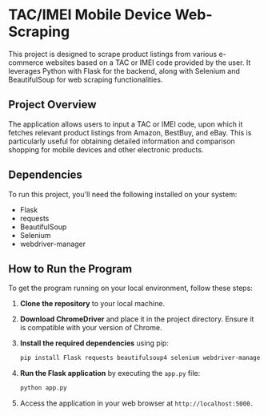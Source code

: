 # TAC/IMEI Mobile Device Web-Scraping 

This project is designed to scrape product listings from various e-commerce websites based on a TAC or IMEI code provided by the user. It leverages Python with Flask for the backend, along with Selenium and BeautifulSoup for web scraping functionalities.

## Project Overview

The application allows users to input a TAC or IMEI code, upon which it fetches relevant product listings from Amazon, BestBuy, and eBay. This is particularly useful for obtaining detailed information and comparison shopping for mobile devices and other electronic products.

## Dependencies

To run this project, you'll need the following installed on your system:

- Flask
- requests
- BeautifulSoup
- Selenium
- webdriver-manager
## How to Run the Program

To get the program running on your local environment, follow these steps:

1. **Clone the repository** to your local machine.
2. **Download ChromeDriver** and place it in the project directory. Ensure it is compatible with your version of Chrome.
3. **Install the required dependencies** using pip:

   ```bash
   pip install Flask requests beautifulsoup4 selenium webdriver-manager


4. **Run the Flask application** by executing the `app.py` file:

   ```bash
   python app.py

4. Access the application in your web browser at `http://localhost:5000.`
